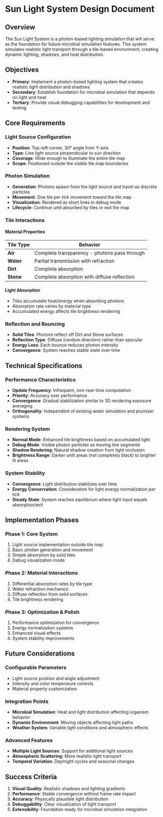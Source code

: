 # Sun Light System Design Document

## Overview

The Sun Light System is a photon-based lighting simulation that will serve as the foundation for future microbial simulation features. This system simulates realistic light transport through a tile-based environment, creating dynamic lighting, shadows, and heat distribution.

## Objectives

- **Primary**: Implement a photon-based lighting system that creates realistic light distribution and shadows
- **Secondary**: Establish foundation for microbial simulation that depends on light and heat
- **Tertiary**: Provide visual debugging capabilities for development and testing

## Core Requirements

### Light Source Configuration
- **Position**: Top-left corner, 30° angle from Y-axis
- **Type**: Line light source perpendicular to sun direction
- **Coverage**: Wide enough to illuminate the entire tile map
- **Scope**: Positioned outside the visible tile map boundaries

### Photon Simulation
- **Generation**: Photons spawn from the light source and travel as discrete particles
- **Movement**: One tile per tick movement toward the tile map
- **Visualization**: Rendered as short lines in debug mode
- **Lifecycle**: Continue until absorbed by tiles or exit the map

### Tile Interactions

#### Material Properties
| Tile Type | Behavior |
|-----------|----------|
| **Air** | Complete transparency - photons pass through |
| **Water** | Partial transmission with refraction |
| **Dirt** | Complete absorption |
| **Stone** | Complete absorption with diffuse reflection |

#### Light Absorption
- Tiles accumulate heat/energy when absorbing photons
- Absorption rate varies by material type
- Accumulated energy affects tile brightness rendering

### Reflection and Bouncing
- **Solid Tiles**: Photons reflect off Dirt and Stone surfaces
- **Reflection Type**: Diffuse (random direction) rather than specular
- **Energy Loss**: Each bounce reduces photon intensity
- **Convergence**: System reaches stable state over time

## Technical Specifications

### Performance Characteristics
- **Update Frequency**: Infrequent, non-real-time computation
- **Priority**: Accuracy over performance
- **Convergence**: Gradual stabilization similar to 3D rendering exposure averaging
- **Orthogonality**: Independent of existing water simulation and promiser systems

### Rendering System
- **Normal Mode**: Enhanced tile brightness based on accumulated light
- **Debug Mode**: Visible photon particles as moving line segments
- **Shadow Rendering**: Natural shadow creation from light occlusion
- **Brightness Range**: Darker unlit areas (not completely black) to brighter lit areas

### System Stability
- **Convergence**: Light distribution stabilizes over time
- **Energy Conservation**: Consideration for light energy normalization per tick
- **Steady State**: System reaches equilibrium where light input equals absorption/exit

## Implementation Phases

### Phase 1: Core System
1. Light source implementation outside tile map
2. Basic photon generation and movement
3. Simple absorption by solid tiles
4. Debug visualization mode

### Phase 2: Material Interactions
1. Differential absorption rates by tile type
2. Water refraction mechanics
3. Diffuse reflection from solid surfaces
4. Tile brightness rendering

### Phase 3: Optimization & Polish
1. Performance optimization for convergence
2. Energy normalization systems
3. Enhanced visual effects
4. System stability improvements

## Future Considerations

### Configurable Parameters
- Light source position and angle adjustment
- Intensity and color temperature controls
- Material property customization

### Integration Points
- **Microbial Simulation**: Heat and light distribution affecting organism behavior
- **Dynamic Environment**: Moving objects affecting light paths
- **Weather System**: Variable light conditions and atmospheric effects

### Advanced Features
- **Multiple Light Sources**: Support for additional light sources
- **Atmospheric Scattering**: More realistic light transport
- **Temporal Variation**: Day/night cycles and seasonal changes

## Success Criteria

1. **Visual Quality**: Realistic shadows and lighting gradients
2. **Performance**: Stable convergence without frame rate impact
3. **Accuracy**: Physically plausible light distribution
4. **Debuggability**: Clear visualization of light transport
5. **Extensibility**: Foundation ready for microbial simulation integration
